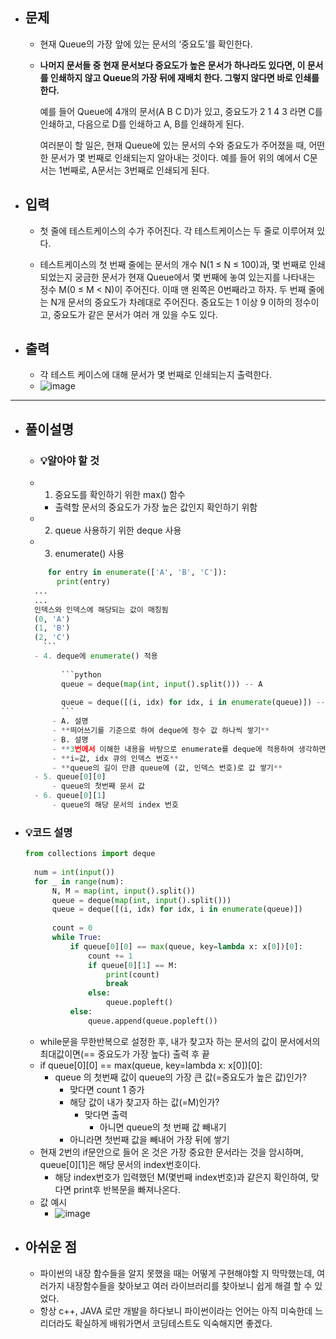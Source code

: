 - ## 문제
	- 현재 Queue의 가장 앞에 있는 문서의 ‘중요도’를 확인한다.
	- **나머지 문서들 중 현재 문서보다 중요도가 높은 문서가 하나라도 있다면, 이 문서를 인쇄하지 않고 Queue의 가장 뒤에 재배치 한다. 그렇지 않다면 바로 인쇄를 한다.**
	  
	  예를 들어 Queue에 4개의 문서(A B C D)가 있고, 중요도가 2 1 4 3 라면 C를 인쇄하고, 다음으로 D를 인쇄하고 A, B를 인쇄하게 된다.  
	  
	  여러분이 할 일은, 현재 Queue에 있는 문서의 수와 중요도가 주어졌을 때, 어떤 한 문서가 몇 번째로 인쇄되는지 알아내는 것이다. 예를 들어 위의 예에서 C문서는 1번째로, A문서는 3번째로 인쇄되게 된다.  
  
- ## 입력
	- 첫 줄에 테스트케이스의 수가 주어진다. 각 테스트케이스는 두 줄로 이루어져 있다.  
	
	- 테스트케이스의 첫 번째 줄에는 문서의 개수 N(1 ≤ N ≤ 100)과, 몇 번째로 인쇄되었는지 궁금한 문서가 현재 Queue에서 몇 번째에 놓여 있는지를 나타내는 정수 M(0 ≤ M < N)이 주어진다. 이때 맨 왼쪽은 0번째라고 하자. 두 번째 줄에는 N개 문서의 중요도가 차례대로 주어진다. 중요도는 1 이상 9 이하의 정수이고, 중요도가 같은 문서가 여러 개 있을 수도 있다.  
  
- ## 출력
	- 각 테스트 케이스에 대해 문서가 몇 번째로 인쇄되는지 출력한다.  
	- ![image](https://github.com/user-attachments/assets/415ed31d-f252-4983-87f7-6d3c3703059a)

---
- ## 풀이설명
	- ### 💡알아야 할 것
	- 1. 중요도를 확인하기 위한 max() 함수 
		- 출력할 문서의 중요도가 가장 높은 값인지 확인하기 위함
	- 2. queue 사용하기 위한 deque 사용
	- 3. enumerate() 사용
  ```python
	   for entry in enumerate(['A', 'B', 'C']):
	     print(entry)
	...     
	...
	인덱스와 인덱스에 해당되는 값이 매칭됨
	(0, 'A')
	(1, 'B')
	(2, 'C')
	  ```
	- 4. deque에 enumerate() 적용
		
		  ```python
		  queue = deque(map(int, input().split())) -- A
		  	
		  queue = deque([(i, idx) for idx, i in enumerate(queue)]) -- B
		  ```
		- A. 설명
		- **띄어쓰기를 기준으로 하여 deque에 정수 값 하나씩 쌓기**
		- B. 설명
		- **3번에서 이해한 내용을 바탕으로 enumerate를 deque에 적용하여 생각하면**
		- **i=값, idx 큐의 인덱스 번호**
		- **queue의 길이 만큼 queue에 (값, 인덱스 번호)로 값 쌓기**
	- 5. queue[0][0]
		- queue의 첫번째 문서 값
	- 6. queue[0][1]
		- queue의 해당 문서의 index 번호
- ### 💡코드 설명
  ```python
  from collections import deque
    
    num = int(input())  
    for _ in range(num):  
        N, M = map(int, input().split())  
        queue = deque(map(int, input().split()))  
        queue = deque([(i, idx) for idx, i in enumerate(queue)])  
    
        count = 0  
        while True:  
            if queue[0][0] == max(queue, key=lambda x: x[0])[0]:  
                count += 1  
                if queue[0][1] == M:  
                    print(count)  
                    break  
                else:  
                    queue.popleft()  
            else:  
                queue.append(queue.popleft())
  ```
	- while문을 무한반복으로 설정한 후, 내가 찾고자 하는 문서의 값이 문서에서의 최대값이면(== 중요도가 가장 높다) 출력 후 끝
	- if queue[0][0] == max(queue, key=lambda x: x[0])[0]: 
		- queue 의 첫번째 값이 queue의 가장 큰 값(=중요도가 높은 값)인가?
			- 맞다면 count 1 증가
			- 해당 값이 내가 찾고자 하는 값(=M)인가?
				- 맞다면 출력
					- 아니면 queue의 첫 번째 값 빼내기
			- 아니라면 첫번째 값을 빼내어 가장 뒤에 쌓기
	- 현재 2번의 if문안으로 들어 온 것은 가장 중요한 문서라는 것을 암시하며, queue[0][1]은 해당 문서의 index번호이다. 
		- 해당 index번호가 입력했던 M(몇번째 index번호)과 같은지 확인하여, 맞다면 print후 반복문을 빠져나온다.
	- 값 예시
		- ![image](https://github.com/user-attachments/assets/ead90bd5-fc52-428b-8d44-849ecbf7df93)


- ## 아쉬운 점
	- 파이썬의 내장 함수들을 알지 못했을 때는 어떻게 구현해야할 지 막막했는데, 여러가지 내장함수들을 찾아보고 여러 라이브러리를 찾아보니 쉽게 해결 할 수 있었다.
	- 항상 c++, JAVA 로만 개발을 하다보니 파이썬이라는 언어는 아직 미숙한데  느리더라도 확실하게 배워가면서 코딩테스트도 익숙해지면 좋겠다.

